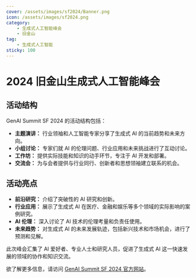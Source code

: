 ```yaml
---
cover: /assets/images/sf2024/Banner.png
icon: /assets/images/sf2024.png
category:
    - 生成式人工智能峰会
    - 旧金山
tag:
    - 生成式人工智能
sticky: 100
---
```


# 2024 旧金山生成式人工智能峰会

## 活动结构

GenAI Summit SF 2024 的活动结构包括：

- **主题演讲：** 行业领袖和人工智能专家分享了生成式 AI 的当前趋势和未来方向。
- **小组讨论：** 专家们就 AI 的伦理问题、行业应用和未来挑战进行了互动讨论。
- **工作坊：** 提供实际技能和知识的动手环节，专注于 AI 开发和部署。
- **交流会：** 为与会者提供与行业同行、创新者和思想领袖建立联系的机会。

## 活动亮点

- **前沿研究：** 介绍了突破性的 AI 研究和创新。
- **行业应用：** 展示了生成式 AI 在医疗、金融和娱乐等多个领域的实际影响的案例研究。
- **AI 伦理：** 深入讨论了 AI 技术的伦理考量和负责任使用。
- **未来趋势：** 对生成式 AI 的未来发展轨迹，包括新兴技术和市场机会，进行了预测和见解。

此次峰会汇集了 AI 爱好者、专业人士和研究人员，促进了生成式 AI 这一快速发展的领域的协作和知识交流。

欲了解更多信息，请访问 [GenAI Summit SF 2024 官方网站](https://genaisummit.ai/)。


<Catalog />
